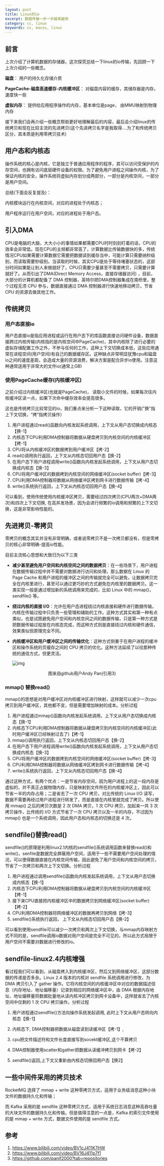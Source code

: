 ```yaml
---
layout: post
title: Linux的io
excerpt: 数据传输一步一步越来越快
category: cc, linux
keywords: cc, macos, linux
---
```


## 前言

上次介绍了计算机数据的存储器，这次探究总结一下linux的io传输，先回顾一下上次介绍的一些概念。

**磁盘**：  用户的持久化存储介质

**PageCache-磁盘高速缓存-内核缓冲区**： 对磁盘内容的缓存，其储存器是内存，速度快一些

**虚拟内存**： 提供给应用程序操作的内存，基本单位是page， 由MMU映射到物理内存

接下来我们会再介绍一些概念帮助更好地理解最后的内容，最后会介绍linux的传统拷贝和现在比较主流的先进拷贝(这个先进拷贝名字是我取得....为了和传统拷贝区分，其本质是利用零拷贝技术)

## 用户态和内核态

操作系统的核心是内核，它是独立于普通应用程序的程序，其可以访问受保护的内存空间，也拥有访问底层硬件设备的权限。为了避免用户进程之间操作内核，为了保证内核的安全，操作系统将虚拟内存划分成两部分，一部分是内核空间，一部分是用户空间。

总结(下面会反复提及)：

内核模块运行在内核空间，对应的进程处于内核态；

用户程序运行在用户空间，对应的进程处于用户态。

## 引入DMA

CPU是电脑的大脑，大大小小的事情如果都需要CPU时时刻刻盯着的话，CPU的效率会非常低。现在CPU的主频都非常高了，计算数据比传输数据快的多，传统情况CPU如果需要计算数据它需要把数据读到缓存当中，可能计算只需要纳秒级别，而读取需要秒级别。当读取的时候，其实CPU是处于等待堵塞状态的，这部分时间如果能让别人来做就好了，CPU只需要少量甚至不需要拷贝，只需要计算就好了。从而引出了DMA(Direct Memory Access，直接存储器访问) ，目前，大部分的计算机都配备了 DMA 控制器，英特尔把DMA控制器集成在南桥里，整个过程无须 CPU 参与，数据直接通过 DMA 控制器进行快速地移动拷贝，节省 CPU 的资源去做其他工作。

## 传统拷贝

### 用户态直接io

用户态直接io是指应用进程或运行在用户态下的库函数直接访问硬件设备，数据直接跨过内核传输(内核指的是内核空间中PageCache)，其中内核除了进行必要的虚拟存储配置工作之外，不参与任何的工作，这种上下文切换成本低，这些应用通常在进程空间(用户空间)有自己的数据缓存区。这种缺点非常明显犹豫cpu和磁盘io之间的速度差距，会造成大量的资源浪费，解决方案是配合异步io使用。注意这种通常适用于非常大的文件io(通常上GB)

### 使用PageCache缓存(内核缓冲区)

之前介绍过内核缓冲区(也就是PageCache)， 读取小文件的时候，如果每次往内核缓冲区读一点，如果下次命中缓存效率会提高很多。

这也是传统拷贝比较常见的io，我们重点来分析一下这种读取，它的开销("换"指上下文切换，“拷”指拷贝操作）

1. 用户进程通过read()函数向内核发起系统调用，上下文从用户态切换成内核态【换-1】
2. 内核态下CPU利用DMA控制器将数据从硬盘拷贝到内核空间的内核缓冲区【拷-1】
3. CPU将从内核缓冲区的数据拷到用户缓冲区【拷-2】
4. read()调用执行返回，上下文从内核态切回用户态【换-2】
5. 在用户态下用户进程调用write()函数向内核发起系统调用，上下文从用户态切换成内核态【换-3】
6. CPU将用户缓冲区的数据拷到内核空间的网络缓冲区(socket buffer)【拷-3】
7. CPU利用DMA控制器将数据从网络缓冲区拷到网卡进行数据传输【拷-4】
8. write()系统执行返回，上下文从内核态切回用户态【换-4】

可以看到，使用传统使用内核缓冲区拷贝，需要经过四次拷贝(CPU两次+DMA两次)和四次上下文切换, 在高并发场景，因为会进行频繁的io调用和频繁的上下文切换，这是非常影响性能的。

## 先进拷贝-零拷贝

零拷贝的概念其实并没有非常明确，或者说零拷贝不是一次拷贝都没有，但是零拷贝的核心非常明确-提高io性能。

目前主流核心思想和大致归为以下三类

- **减少甚至避免用户空间和内核空间之间的数据拷贝**：在一些场景下，用户进程在数据传输过程中并不需要对数据进行访问和处理，那么数据在 Linux 的 Page Cache 和用户进程的缓冲区之间的传输就完全可以避免，让数据拷贝完全在内核里进行，甚至可以通过更巧妙的方式避免在内核里的数据拷贝。这一类实现一般是通过增加新的系统调用来完成的，比如 Linux 中的 mmap()，sendfile() 等。

- **绕过内核的直接 I/O**：允许在用户态进程绕过内核直接和硬件进行数据传输，内核在传输过程中只负责一些管理和辅助的工作。这种方式其实和第一种有点类似，也是试图避免用户空间和内核空间之间的数据传输，只是第一种方式是把数据传输过程放在内核态完成，而这种方式则是直接绕过内核和硬件通信，效果类似但原理完全不同。

- **内核缓冲区和用户缓冲区之间的传输优化**：这种方式侧重于在用户进程的缓冲区和操作系统的页缓存之间的 CPU 拷贝的优化。这种方法延续了以往那种传统的通信方式，但更灵活。

  ![img](https://p3-tt.byteimg.com/origin/pgc-image/16c1353d43b549d39b3b785cb9a4bbd3?from=pc)

<center>图来自github用户Andy Pan(引用3)</center>

### mmap() 替换read()

mmap()的思想是对用户缓冲区对内核缓冲区进行映射，这样就可以减少一次cpu拷贝到用户缓冲区，其他都不变，但是需要增加映射的成本。分析过程

1. 用户进程通过mmap()函数向内核发起系统调用，上下文从用户态切换成内核态【换-1】
2. 内核态下CPU利用DMA控制器将数据从硬盘拷贝到内核空间的内核缓冲区(此时用户缓冲区已经映射过去了)【拷-1】
3. mmap()调用执行返回，上下文从内核态切回用户态【换-2】
4. 在用户态下用户进程调用write()函数向内核发起系统调用，上下文从用户态切换成内核态【换-3】
5. CPU将用户缓冲区的数据拷到内核空间的网络缓冲区(socket buffer)【拷-3】
6. CPU利用DMA控制器将数据从网络缓冲区拷到网卡进行数据传输【拷-4】
7. write()系统执行返回，上下文从内核态切回用户态【换-4】

通过这种方式，有两个优点：一是节省内存空间，因为用户进程上的这一段内存是虚拟的，并不真正占据物理内存，只是映射到文件所在的内核缓冲区上，因此可以节省一半的内存占用；二是省去了一次 CPU 拷贝，对比传统的 Linux I/O 读写，数据不需要再经过用户进程进行转发了，而是直接在内核里就完成了拷贝。所以使用 mmap() 之后的拷贝次数是 2 次 DMA 拷贝，1 次 CPU 拷贝，加起来一共 3 次拷贝操作，比传统的 I/O 方式节省了一次 CPU 拷贝以及一半的内存，不过因为 mmap() 也是一个系统调用，因此用户态和内核态的切换还是 4 次。

## sendfile()替换read()

sendfile()的原理是利用linux2.1内核的sendfile()系统调用函数来替换read()和write()，senfile是数据完全屏蔽用户空间，适用于一些不需要用户空间处理的情况，可以使得数据直接在内核空间传输，因此避免了用户空间和内核空间的拷贝，节省了一次拷贝和两次上下文切换。分析过程

1. 用户进程通过调用sendfile()函数向内核发起系统调用，上下文从用户态切换成内核态【换-1】
2. 内核态下CPU利用DMA控制器将数据从硬盘拷贝到内核空间的内核缓冲区【拷-1】
3. 接下来CPU直接把内核缓冲区中的数据拷贝到网络缓冲区(socket buffer) 【拷-2】
4. CPU利用DMA控制器将网络缓冲区的数据再拷贝到网络【拷-3】
5. sendfile()系统执行返回， 上下文从内核态切回用户态【换-2】

可以看到使用sendfile可以减少一次拷贝和两次上下文切换，与mmap内存映射方式不同的是，sendfile调用io数据对用户空间是完全不可见的，所以此方式局限于用户空间不需要对数据进行修改的io。

## sendfile-linux2.4内核增强

看过程我们可以看到，从磁盘拷入到内核缓冲区，然后又到网络缓冲区，这部分数据的传递是否多余。Linux 2.4 版本的内核对 sendfile 系统调用进行修改，为  DMA 拷贝引入了 gather 操作。它将内核空间的内核缓冲区中对应的数据描述信息（内存地址、地址偏移量）记录到相应的网络缓冲区中，由 DMA 根据内存地址、地址偏移量将数据批量地从读内核冲区拷贝到网卡设备中，这样就省去了内核空间中仅剩的 1 次 CPU 拷贝操作。分析过程

1. 用户进程通过sendfile()方法向操作系统发起调用, 此时上下文从用户态转向内核态【换-1】 

2. 内核态下, DMA控制器把数据从磁盘读到读缓冲区【拷-1】, 
3.  cpu把文件描述符和文件长度直接写到socekt缓冲区,这个不算拷贝 
4. DMA控制器使用scatter和gather把数据从读缓冲拷贝到网卡【拷-2】
5. sendfile()返回,上下文又重新由内核态切换回用户态【换2】              

## 一些中间件采用的拷贝技术

RocketMQ 选择了 mmap + write 这种零拷贝方式，适用于业务级消息这种小块文件的数据持久化和传输；

而 Kafka 采用的是 sendfile 这种零拷贝方式，适用于系统日志消息这种高吞吐量的大块文件的数据持久化和传输。但是值得注意的一点是，Kafka 的索引文件使用的是 mmap + write 方式，数据文件使用的是 sendfile 方式。

## 参考

1. https://www.bilibili.com/video/BV1cJ411K7HW
2. https://www.bilibili.com/video/BV16J411p7f1
3. https://github.com/panjf2000?tab=repositories













